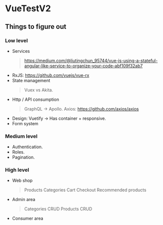 # VueTestV2

## Things to figure out
### Low level
- Services
    > https://medium.com/@liutingchun_95744/vue-js-using-a-stateful-angular-like-service-to-organize-your-code-abf109f32ab7
- RxJS: https://github.com/vuejs/vue-rx
- State management
    > Vuex vs Akita.
- Http / API consumption
    > GraphQL -> Apollo.
    > Axios: https://github.com/axios/axios
- Design: Vuetify -> Has container + responsive.
- Form system

### Medium level
- Authentication.
- Roles.
- Pagination.

### High level
- Web shop
    > Products
    > Categories
    > Cart
    > Checkout
    > Recommended products
- Admin area
    > Categories CRUD
    > Products CRUD
- Consumer area